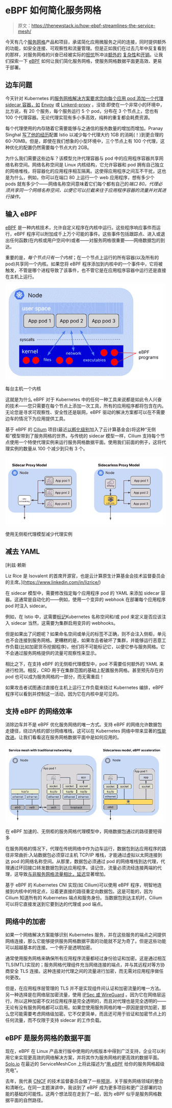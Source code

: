 # eBPF 如何简化服务网格

> 原文：<https://thenewstack.io/how-ebpf-streamlines-the-service-mesh/>

今天有几个[服务网格](https://thenewstack.io/category/service-mesh/)产品和项目，承诺简化应用微服务之间的连接，同时提供额外的功能，如安全连接、可观察性和流量管理。但是正如我们在过去几年中反复看到的那样，对服务网格的兴奋已经被实际的[担忧](https://medium.com/geekculture/watch-out-for-this-istio-proxy-sidecar-memory-pitfall-8dbd99ea7e9d)所冲淡[额外的](https://nowei.github.io/projects/svc_mesh_measurement_final_report.pdf) [复杂性](https://engineering.hellofresh.com/everything-we-learned-running-istio-in-production-part-2-ff4c26844bfb)和[开销](https://pklinker.medium.com/performance-impacts-of-an-istio-service-mesh-63957a0000b)。让我们探索一下 [eBPF](https://ebpf.io/) 如何让我们简化服务网格，使服务网格数据平面更高效、更易于部署。

## 边车问题

今天针对 Kubernetes 的[服务网格解决方案要求您向每个应用 pod 添加一个代理 sidecar 容器，如](https://thenewstack.io/why-do-you-need-istio-when-you-already-have-kubernetes/) [Envoy](https://www.envoyproxy.io/) 或 [Linkerd-proxy](https://linkerd.io/) 。没错:即使在一个非常小的环境中，比方说，有 20 个服务，每个服务运行 5 个 pod，分布在 3 个节点上，您也有 100 个代理容器。无论代理实现有多小多高效，纯粹的重复都会耗费资源。

每个代理使用的内存随着它需要能够与之通信的服务数量的增加而增加。Pranay Singhal [写了他的经历](https://medium.com/geekculture/watch-out-for-this-istio-proxy-sidecar-memory-pitfall-8dbd99ea7e9d)配置 Istio 以减少每个代理大约 1GB 的消耗(！)到更合理的 60-70MB。但是，即使在我们想象的小型环境中，三个节点上有 100 个代理，这种优化的配置仍然需要每个节点大约 2GB。

为什么我们需要这些边车？该模型允许代理容器与 pod 中的应用程序容器共享网络名称空间。网络名称空间是 Linux 内核结构，它允许容器和 pod 拥有自己独立的网络堆栈，将容器化的应用程序相互隔离。这使得应用程序之间互不干扰，这也是为什么，例如，你可以在端口 80 上运行一个 web 应用程序，想有多少个 pods 就有多少个——网络名称空间意味着它们每个都有自己的*端口 80。代理必须共享同一个网络名称空间，以便它可以拦截来往于应用程序容器的流量并对其进行操作。*

## 输入 eBPF

[eBPF](http://ebpf.io) 是一种内核技术，允许自定义程序在内核中运行。这些程序响应事件而运行，eBPF 程序可以附加成千上万个可能的事件。这些事件包括跟踪点、进入或退出任何函数(在内核或用户空间中)或者——对服务网格很重要——网络数据包的到达。

重要的是，*每个节点只有一个内核*；在一个节点上运行的所有容器(以及所有的 pod)共享同一个内核。如果您将 eBPF 程序添加到内核中的一个事件中，它将被触发，不管是哪个进程导致了该事件，也不管它是在应用程序容器中运行还是直接在主机上运行。

![Applications run within pods in user space, and all applications on the same host share the same kernel](img/bbf10ede467a808fb4761357d50ca66c.png)

每台主机一个内核

这就是为什么 eBPF 对于 Kubernetes 中的任何一种工具来说都是如此令人兴奋的技术——您只需要在每个节点上添加一次工具，所有的应用程序都将包含在内。无论您是寻求可观察性、安全性还是联网，eBPF 驱动的解决方案都可以在不需要边车的情况下为应用提供工具。

基于 eBPF 的 [Cilium](http://cilium.io) 项目(最近[以孵化级别](https://www.cncf.io/blog/2021/10/13/cilium-joins-cncf-as-an-incubating-project/)加入了云计算基金会)将这种“无侧柜”模型带到了服务网格的世界。与传统的 sidecar 模型一样，Cilium 支持每个节点使用一个特使代理实例来运行服务网格数据平面。使用我们前面的例子，这将代理实例的数量从 100 个减少到只有 3 个。

![In the sidecar model there is one instance of Envoy within each application pod. In the sidecarless proxy mode, the Cilium CNI communicates with a single instance of Envoy on the node, so there is no need for a proxy inside each pod](img/856c34c11cebcd725fc6b02cc063dafd.png)

使用无侧柜代理模型减少代理实例

## 减去 YAML

 [利兹·赖斯

Liz Rice 是 Isovalent 的首席开源官，也是云计算原生计算基金会技术监督委员会的主席。](https://www.linkedin.com/in/lizrice/) 

在 sidecar 模型中，需要修改指定每个应用程序 pod 的 YAML 来添加 sidecar 容器。这通常是自动化的——例如，使用一个变异的 webhook 在部署每个应用程序 pod 时注入 sidecar。

例如，在 Istio 中，这需要[标记](https://istio.io/latest/docs/setup/additional-setup/sidecar-injection/#controlling-the-injection-policy)Kubernetes 名称空间和/或 pod 来定义是否应该注入 sidecar 当然，这需要为集群启用变异的 webhooks。

但是如果出了问题呢？如果命名空间或单元的标签不正确，则不会注入侧柜，单元也不会连接到服务网格。更糟糕的是，如果攻击者破坏了集群，并能够运行恶意工作负载(比如加密货币挖掘程序)，他们将不可能标记它，以便它参与服务网格。它不会通过服务网格提供的流量可观察性来显示。

相比之下，在支持 eBPF 的无侧柜代理模型中，pod 不需要任何额外的 YAML 来进行检测。相反，CRD 用于在集群范围的基础上配置服务网格。甚至预先存在的 pod 也可以成为服务网格的一部分，而无需重启！

如果攻击者试图通过直接在主机上运行工作负载来绕过 Kubernetes 编排，eBPF 程序可以看到并控制这一活动，因为它在内核中是可见的。

## 支持 eBPF 的网络效率

消除边车并不是 eBPF 优化服务网络的唯一方式。支持 eBPF 的网络允许数据包走捷径，绕过内核的部分网络堆栈，这可以在 Kubernetes 网络中带来显著的[性能改进](https://cilium.io/blog/2021/05/11/cni-benchmark)。让我们看看这在服务网格数据平面中是如何应用的。

![Cilium directly connects the app to the node-based proxy on the host](img/342e4868ad5659115a529d4131097552.png)

在 eBPF 加速的、无侧柜的服务网格代理模型中，网络数据包通过的路径要短得多

在服务网格的情况下，代理在传统网络中作为边车运行，数据包到达应用程序的路径非常曲折:入站数据包必须穿过主机 TCP/IP 堆栈，才能通过虚拟以太网连接到达 pod 的网络名称空间。从那里，数据包必须通过 pod 的网络堆栈到达代理，代理通过环回接口转发数据包到达应用程序。请记住，流量必须流经连接两端的代理，这导致[与非服务网格流量相比，延迟](https://linkerd.io/2021/05/27/linkerd-vs-istio-benchmarks/#latency-at-20-rps)显著增加。

基于 eBPF 的 Kubernetes CNI 实现(如 Cilium)可以使用 eBPF 程序，明智地连接到内核中的特定点，沿着更直接的路径重定向数据包。这是可能的，因为 Cilium 知道所有的 Kubernetes 端点和服务身份。当数据包到达主机时，Cilium 可以将它直接发送到它要到达的代理或 pod 端点。

## 网络中的加密

如果一个网络解决方案能够识别 Kubernetes 服务，并在这些服务的端点之间提供网络连接，那么它能够提供服务网格数据平面的功能就不足为奇了。但是这些功能可以超越基本的连接。一个例子是透明加密。

通常使用服务网格来确保所有应用程序流量都经过身份验证和加密。这是通过相互 TLS(MTL)实现的；服务网格代理组件充当网络连接的端点，并与其远程对等方协商安全 TLS 连接。这种连接对代理之间的流量进行加密，而无需对应用程序做任何更改。

但是，在应用程序层管理的 TLS 并不是实现组件间认证和加密流量的唯一方法。另一种选择是在网络层加密流量，使用 [IPSec 或 WireGuard](https://cilium.io/blog/2021/05/11/cni-benchmark#the-cost-of-encryption---wireguard-vs-ipsec) 。因为它在网络层运行，所以这种加密不仅对应用程序是完全透明的，而且对代理也是完全透明的——无论有没有服务网格都可以启用。如果您使用服务网格的唯一原因是提供加密，那么您可能需要考虑网络级加密。它不仅更简单，而且还可用于验证和加密节点上的任何流量，而不仅限于支持 sidecar 的工作负载。

## eBPF 是服务网格的数据平面

现在，eBPF 在 Linux 产品发行版中使用的内核版本中得到广泛支持，企业可以利用它来实现更高效的网络解决方案，并将其作为服务网格的更高效的数据平面。 [Solo.io](https://solo.io?utm_content=inline-mention) 在最近的 ServiceMeshCon 上将此描述为“[用 eBPF](https://servicemeshconna21.sched.com/event/mH1w) 给你的服务网格超级充电”。

去年，我代表 [CNCF](https://cncf.io/?utm_content=inline-mention) 的技术监督委员会做了一些[预测](https://youtu.be/bESogtuHwX0)，关于服务网络领域的整合和清晰化。在同一主题演讲中，我谈到了 eBPF 成为更多项目和更广泛部署的功能的基础的可能性。这两个想法现在走到了一起，因为 eBPF 似乎是服务网格数据平面的自然路径。

<svg xmlns:xlink="http://www.w3.org/1999/xlink" viewBox="0 0 68 31" version="1.1"><title>Group</title> <desc>Created with Sketch.</desc></svg>